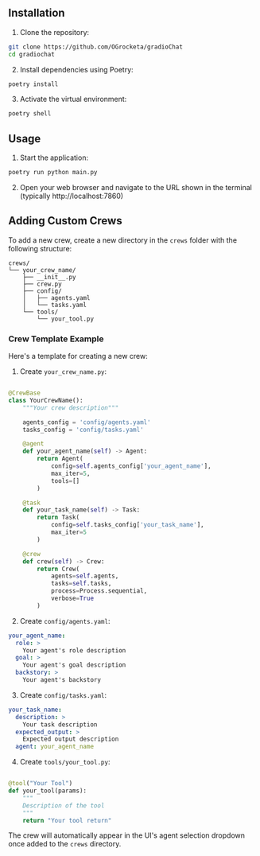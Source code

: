 ## Installation

1. Clone the repository:
```bash
git clone https://github.com/OGrocketa/gradioChat
cd gradiochat
```

2. Install dependencies using Poetry:
```bash
poetry install
```

3. Activate the virtual environment:
```bash
poetry shell
```

## Usage

1. Start the application:
```bash
poetry run python main.py
```

2. Open your web browser and navigate to the URL shown in the terminal (typically http://localhost:7860)

## Adding Custom Crews

To add a new crew, create a new directory in the `crews` folder with the following structure:

```
crews/
└── your_crew_name/
    ├── __init__.py
    ├── crew.py
    ├── config/
    │   ├── agents.yaml
    │   └── tasks.yaml
    └── tools/
        └── your_tool.py
```

### Crew Template Example

Here's a template for creating a new crew:

1. Create `your_crew_name.py`:
```python

@CrewBase
class YourCrewName():
    """Your crew description"""

    agents_config = 'config/agents.yaml'
    tasks_config = 'config/tasks.yaml'

    @agent
    def your_agent_name(self) -> Agent:
        return Agent(
            config=self.agents_config['your_agent_name'],
            max_iter=5,
            tools=[]
        )

    @task
    def your_task_name(self) -> Task:
        return Task(
            config=self.tasks_config['your_task_name'],
            max_iter=5
        )

    @crew
    def crew(self) -> Crew:
        return Crew(
            agents=self.agents,
            tasks=self.tasks,
            process=Process.sequential,
            verbose=True
        )
```

2. Create `config/agents.yaml`:
```yaml
your_agent_name:
  role: >
    Your agent's role description
  goal: >
    Your agent's goal description
  backstory: >
    Your agent's backstory
```

3. Create `config/tasks.yaml`:
```yaml
your_task_name:
  description: >
    Your task description
  expected_output: >
    Expected output description
  agent: your_agent_name
```

4. Create `tools/your_tool.py`:
```python

@tool("Your Tool")
def your_tool(params):
    """
    Description of the tool
    """
    return "Your tool return"
```

The crew will automatically appear in the UI's agent selection dropdown once added to the `crews` directory.
